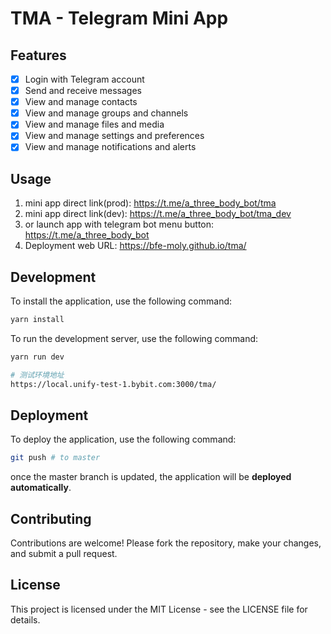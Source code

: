 # TMA - Telegram Mini App

## Features

- [x] Login with Telegram account
- [x] Send and receive messages
- [x] View and manage contacts
- [x] View and manage groups and channels
- [x] View and manage files and media
- [x] View and manage settings and preferences
- [x] View and manage notifications and alerts

## Usage

1. mini app direct link(prod): <https://t.me/a_three_body_bot/tma>
2. mini app direct link(dev): <https://t.me/a_three_body_bot/tma_dev>
3. or launch app with telegram bot menu button: <https://t.me/a_three_body_bot>
4. Deployment web URL: <https://bfe-moly.github.io/tma/>

## Development

To install the application, use the following command:

```bash
yarn install
```

To run the development server, use the following command:

```bash
yarn run dev

# 测试环境地址
https://local.unify-test-1.bybit.com:3000/tma/
```

## Deployment

To deploy the application, use the following command:

```bash
git push # to master
```

once the master branch is updated, the application will be **deployed automatically**.

## Contributing

Contributions are welcome! Please fork the repository, make your changes, and submit a pull request.

## License

This project is licensed under the MIT License - see the LICENSE file for details.
